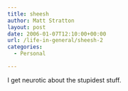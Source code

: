 ```yaml
---
title: sheesh
author: Matt Stratton
layout: post
date: 2006-01-07T12:10:00+00:00
url: /life-in-general/sheesh-2
categories:
  - Personal

---
```

I get neurotic about the stupidest stuff.